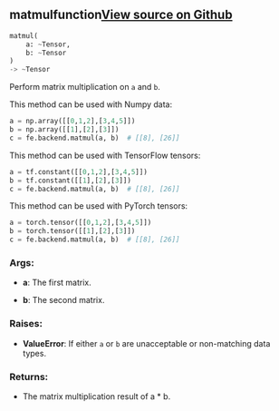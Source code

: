 ## matmul<span class="tag">function</span><a class="sourcelink" href=https://github.com/fastestimator/fastestimator/blob/r1.2/fastestimator/backend/matmul.py/#L24-L67>View source on Github</a>
```python
matmul(
	a: ~Tensor,
	b: ~Tensor
)
-> ~Tensor
```
Perform matrix multiplication on `a` and `b`.

This method can be used with Numpy data:
```python
a = np.array([[0,1,2],[3,4,5]])
b = np.array([[1],[2],[3]])
c = fe.backend.matmul(a, b)  # [[8], [26]]
```

This method can be used with TensorFlow tensors:
```python
a = tf.constant([[0,1,2],[3,4,5]])
b = tf.constant([[1],[2],[3]])
c = fe.backend.matmul(a, b)  # [[8], [26]]
```

This method can be used with PyTorch tensors:
```python
a = torch.tensor([[0,1,2],[3,4,5]])
b = torch.tensor([[1],[2],[3]])
c = fe.backend.matmul(a, b)  # [[8], [26]]
```


<h3>Args:</h3>


* **a**: The first matrix.

* **b**: The second matrix. 

<h3>Raises:</h3>


* **ValueError**: If either `a` or `b` are unacceptable or non-matching data types.

<h3>Returns:</h3>

<ul class="return-block"><li>    The matrix multiplication result of a * b.

</li></ul>

